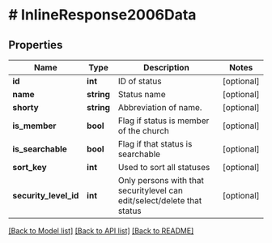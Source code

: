 # # InlineResponse2006Data

## Properties

Name | Type | Description | Notes
------------ | ------------- | ------------- | -------------
**id** | **int** | ID of status | [optional]
**name** | **string** | Status name | [optional]
**shorty** | **string** | Abbreviation of name. | [optional]
**is_member** | **bool** | Flag if status is member of the church | [optional]
**is_searchable** | **bool** | Flag if that status is searchable | [optional]
**sort_key** | **int** | Used to sort all statuses | [optional]
**security_level_id** | **int** | Only persons with that securitylevel can edit/select/delete that status | [optional]

[[Back to Model list]](../../README.md#models) [[Back to API list]](../../README.md#endpoints) [[Back to README]](../../README.md)
